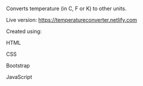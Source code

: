 Converts temperature (in C, F or K) to other units.

Live version:
https://temperatureconverter.netlify.com

Created using:

HTML

CSS

Bootstrap

JavaScript
